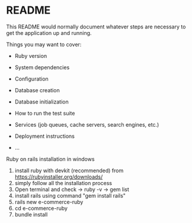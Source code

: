 # README

This README would normally document whatever steps are necessary to get the
application up and running.

Things you may want to cover:

* Ruby version

* System dependencies

* Configuration

* Database creation

* Database initialization

* How to run the test suite

* Services (job queues, cache servers, search engines, etc.)

* Deployment instructions

* ...

Ruby on rails installation in windows
1. install ruby with devkit (recommended) from https://rubyinstaller.org/downloads/
2. simply follow all the installation process 
3. Open terminal and check
	-> ruby -v
	-> gem list
4. install rails using command "gem install rails" 
5. rails new e-commerce-ruby
6. cd e-commerce-ruby 
7. bundle install 
